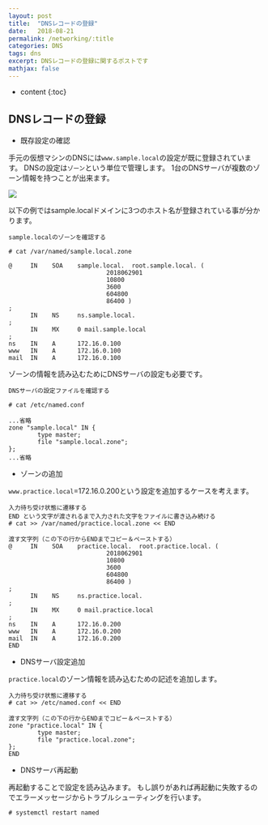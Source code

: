 ```yaml
---
layout: post
title:  "DNSレコードの登録"
date:   2018-08-21
permalink: /networking/:title
categories: DNS
tags: dns
excerpt: DNSレコードの登録に関するポストです
mathjax: false
---
```


* content
{:toc}

## DNSレコードの登録

- 既存設定の確認

手元の仮想マシンのDNSには`www.sample.local`の設定が既に登録されています。
DNSの設定は`ゾーン`という単位で管理します。
1台のDNSサーバが複数のゾーン情報を持つことが出来ます。

![]({{site.baseurl}}/images/dns/dns_zone.png)

以下の例ではsample.localドメインに3つのホスト名が登録されている事が分かります。

```
sample.localのゾーンを確認する

# cat /var/named/sample.local.zone
```
```
@     IN    SOA    sample.local.  root.sample.local. (
                           2018062901  
                           10800       
                           3600       
                           604800     
                           86400 )
;
      IN    NS     ns.sample.local.
;
      IN    MX     0 mail.sample.local
;
ns    IN    A      172.16.0.100
www   IN    A      172.16.0.100
mail  IN    A      172.16.0.100
```
ゾーンの情報を読み込むためにDNSサーバの設定も必要です。
```
DNSサーバの設定ファイルを確認する

# cat /etc/named.conf
```
```
...省略
zone "sample.local" IN {
        type master;
        file "sample.local.zone";
};
...省略
```

- ゾーンの追加

`www.practice.local`=172.16.0.200という設定を追加するケースを考えます。
```
入力待ち受け状態に遷移する
END という文字が渡されるまで入力された文字をファイルに書き込み続ける
# cat >> /var/named/practice.local.zone << END
```
```
渡す文字列（この下の行からENDまでコピー＆ペーストする）
@     IN    SOA    practice.local.  root.practice.local. (
                           2018062901  
                           10800       
                           3600       
                           604800     
                           86400 )
;
      IN    NS     ns.practice.local.
;
      IN    MX     0 mail.practice.local
;
ns    IN    A      172.16.0.200
www   IN    A      172.16.0.200
mail  IN    A      172.16.0.200
END
```
- DNSサーバ設定追加

`practice.local`のゾーン情報を読み込むための記述を追加します。
```
入力待ち受け状態に遷移する
# cat >> /etc/named.conf << END
```
```
渡す文字列（この下の行からENDまでコピー＆ペーストする）
zone "practice.local" IN {
        type master;
        file "practice.local.zone";
};
END
```

- DNSサーバ再起動

再起動することで設定を読み込みます。
もし誤りがあれば再起動に失敗するのでエラーメッセージからトラブルシューティングを行います。

```
# systemctl restart named
```
